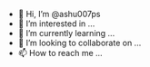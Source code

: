 - 👋 Hi, I’m @ashu007ps
- 👀 I’m interested in ...
- 🌱 I’m currently learning ...
- 💞️ I’m looking to collaborate on ...
- 📫 How to reach me ...

<!---
ashu007ps/ashu007ps is a ✨ special ✨ repository because its `README.md` (this file) appears on your GitHub profile.
You can click the Preview link to take a look at your changes.
--->
